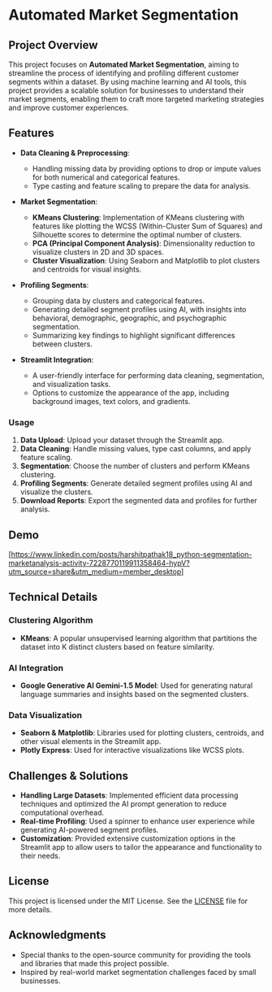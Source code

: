 # **Automated Market Segmentation**

## **Project Overview**

This project focuses on **Automated Market Segmentation**, aiming to streamline the process of identifying and profiling different customer segments within a dataset. By using machine learning and AI tools, this project provides a scalable solution for businesses to understand their market segments, enabling them to craft more targeted marketing strategies and improve customer experiences.

## **Features**

- **Data Cleaning & Preprocessing**:
  - Handling missing data by providing options to drop or impute values for both numerical and categorical features.
  - Type casting and feature scaling to prepare the data for analysis.

- **Market Segmentation**:
  - **KMeans Clustering**: Implementation of KMeans clustering with features like plotting the WCSS (Within-Cluster Sum of Squares) and Silhouette scores to determine the optimal number of clusters.
  - **PCA (Principal Component Analysis)**: Dimensionality reduction to visualize clusters in 2D and 3D spaces.
  - **Cluster Visualization**: Using Seaborn and Matplotlib to plot clusters and centroids for visual insights.

- **Profiling Segments**:
  - Grouping data by clusters and categorical features.
  - Generating detailed segment profiles using AI, with insights into behavioral, demographic, geographic, and psychographic segmentation.
  - Summarizing key findings to highlight significant differences between clusters.

- **Streamlit Integration**:
  - A user-friendly interface for performing data cleaning, segmentation, and visualization tasks.
  - Options to customize the appearance of the app, including background images, text colors, and gradients.



### **Usage**
1. **Data Upload**: Upload your dataset through the Streamlit app.
2. **Data Cleaning**: Handle missing values, type cast columns, and apply feature scaling.
3. **Segmentation**: Choose the number of clusters and perform KMeans clustering.
4. **Profiling Segments**: Generate detailed segment profiles using AI and visualize the clusters.
5. **Download Reports**: Export the segmented data and profiles for further analysis.


## **Demo**
[https://www.linkedin.com/posts/harshitpathak18_python-segmentation-marketanalysis-activity-7228770119911358464-hypV?utm_source=share&utm_medium=member_desktop]

## **Technical Details**

### **Clustering Algorithm**
- **KMeans**: A popular unsupervised learning algorithm that partitions the dataset into K distinct clusters based on feature similarity.

### **AI Integration**
- **Google Generative AI Gemini-1.5 Model**: Used for generating natural language summaries and insights based on the segmented clusters.

### **Data Visualization**
- **Seaborn & Matplotlib**: Libraries used for plotting clusters, centroids, and other visual elements in the Streamlit app.
- **Plotly Express**: Used for interactive visualizations like WCSS plots.

## **Challenges & Solutions**
- **Handling Large Datasets**: Implemented efficient data processing techniques and optimized the AI prompt generation to reduce computational overhead.
- **Real-time Profiling**: Used a spinner to enhance user experience while generating AI-powered segment profiles.
- **Customization**: Provided extensive customization options in the Streamlit app to allow users to tailor the appearance and functionality to their needs.



## **License**
This project is licensed under the MIT License. See the [LICENSE](LICENSE) file for more details.


## **Acknowledgments**
- Special thanks to the open-source community for providing the tools and libraries that made this project possible.
- Inspired by real-world market segmentation challenges faced by small businesses.
